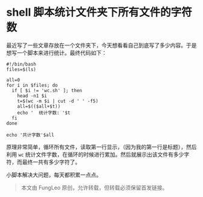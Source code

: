 # shell 脚本统计文件夹下所有文件的字符数

最近写了一些文章存放在一个文件夹下，今天想看看自己到底写了多少内容。于是想写一个脚本来进行统计。最终代码如下：

```#
#!/bin/bash
files=$(ls)

all=0
for i in $files; do
  if [ $i != 'wc.sh' ]; then
    head -n1 $i
    t=$(wc -m $i | cut -d ' ' -f5)
    all=$(($all+$t))
    echo '  统计字数: '$t
  fi
done

echo '共计字数'$all
```

原理非常简单，循环所有文件，读取第一行显示，（因为我的第一行是标题），然后利用 `wc` 统计文件字数，在循环的时候进行累加。然后就展示出该文件有多少字符，而最终一共有多少字符了。

小脚本解决大问题，每天都积累一点点。

> 本文由 FungLeo 原创，允许转载，但转载必须保留首发链接。


